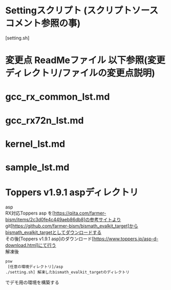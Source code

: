 # Settingスクリプト (スクリプトソースコメント参照の事)  
[setting.sh]
# 変更点 ReadMeファイル 以下参照(変更ディレクトリ/ファイルの変更点説明)  
# gcc_rx_common_lst.md  
# gcc_rx72n_lst.md  
# kernel_lst.md  
# sample_lst.md  
# Toppers v1.9.1 aspディレクトリ 
asp  
RX対応Toppers asp を[https://qiita.com/farmer-bism/items/2c3d0fe4c449aeb86db8]の参考サイトより  
git[https://github.com/farmer-bism/bismath_evalkit_target]からbismath_evalkit_targetとしてダウンロードする  
その後[Toppers v1.9.1 asp]のダウンロード[https://www.toppers.jp/asp-d-download.html]にて行う  
解凍後    
```
psw 
 [任意の環境ディレクトリ]/asp
./setting.sh] 解凍したbismath_evalkit_targetのディレクトリ
```
でデモ用の環境を構築する
